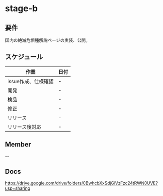 # stage-b

## 要件

国内の絶滅危惧種解説ページの実装、公開。

## スケジュール

作業|日付
---|---
issue作成、仕様確認|-
開発|-
検品|-
修正|-
リリース|-
リリース後対応|-

## Member

--

## Docs

https://drive.google.com/drive/folders/0BwhcbXxSdjGiVzFzc24tRWN0UVE?usp=sharing
